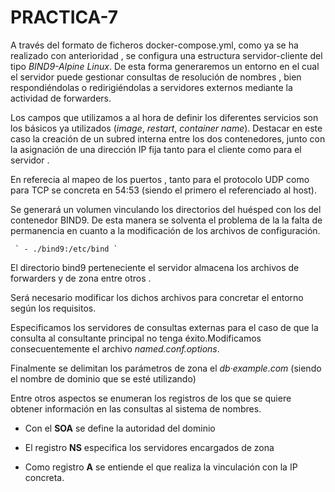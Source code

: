 # PRACTICA-7



A través del formato de ficheros docker-compose.yml, como ya se ha realizado con anterioridad , se configura una estructura servidor-cliente del tipo _BIND9-Alpine Linux_.
De esta forma generaremos un entorno en el cual el servidor puede gestionar consultas de resolución de nombres , bien respondiéndolas o redirigiéndolas a servidores externos mediante la actividad de forwarders.


Los campos que utilizamos a al hora de definir los diferentes servicios son los básicos ya utilizados (_image_, _restart_, _container_ _name_). Destacar en este caso la creación de un subred interna entre los dos contenedores, junto con  la asignación de una dirección IP fija tanto para el cliente como para el servidor . 


En referecia al mapeo de los puertos , tanto para el protocolo UDP como para TCP se concreta en 54:53 (siendo el primero el referenciado al host).


Se generará un volumen vinculando los directorios del huésped con los del contenedor BIND9. De esta manera se solventa el problema de la la falta de permanencia en cuanto a la modificación de los archivos de configuración.


     
     ` - ./bind9:/etc/bind `
     


El directorio bind9 perteneciente el servidor almacena los archivos de  forwarders y de zona entre otros .

Será necesario modificar los dichos archivos  para concretar el entorno según los requisitos.

Especificamos los servidores de consultas externas para el caso de que la consulta al consultante principal no  tenga éxito.Modificamos consecuentemente el archivo _named.conf.options_.

Finalmente se delimitan los  parámetros de zona el _db·example.com_ (siendo el nombre de dominio que se esté utilizando)

Entre otros aspectos se enumeran los registros de los que se quiere obtener información en las consultas al sistema de nombres.



- Con el **SOA**  se define la autoridad del dominio 

- El registro **NS** especifica los servidores encargados de zona 

- Como registro **A** se entiende el que realiza la vinculación con la IP concreta.












     


